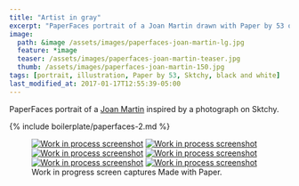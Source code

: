 ```yaml
---
title: "Artist in gray"
excerpt: "PaperFaces portrait of a Joan Martin drawn with Paper by 53 on an iPad."
image: 
  path: &image /assets/images/paperfaces-joan-martin-lg.jpg 
  feature: *image
  teaser: /assets/images/paperfaces-joan-martin-teaser.jpg
  thumb: /assets/images/paperfaces-joan-martin-150.jpg
tags: [portrait, illustration, Paper by 53, Sktchy, black and white]
last_modified_at: 2017-01-17T12:55:39-05:00
---
```


PaperFaces portrait of a [Joan Martin](http://sktchy.com/Ch7GVH) inspired by a photograph on Sktchy.

{% include boilerplate/paperfaces-2.md %}

<figure class="third">
	<a href="{{ site.url }}/assets/images/paperfaces-joan-martin-process-1-lg.jpg"><img src="{{ site.url }}/assets/images/paperfaces-joan-martin-process-1-600.jpg" alt="Work in process screenshot"></a>
	<a href="{{ site.url }}/assets/images/paperfaces-joan-martin-process-2-lg.jpg"><img src="{{ site.url }}/assets/images/paperfaces-joan-martin-process-2-600.jpg" alt="Work in process screenshot"></a>
	<a href="{{ site.url }}/assets/images/paperfaces-joan-martin-process-3-lg.jpg"><img src="{{ site.url }}/assets/images/paperfaces-joan-martin-process-3-600.jpg" alt="Work in process screenshot"></a>
	<a href="{{ site.url }}/assets/images/paperfaces-joan-martin-process-4-lg.jpg"><img src="{{ site.url }}/assets/images/paperfaces-joan-martin-process-4-600.jpg" alt="Work in process screenshot"></a>
	<a href="{{ site.url }}/assets/images/paperfaces-joan-martin-process-5-lg.jpg"><img src="{{ site.url }}/assets/images/paperfaces-joan-martin-process-5-600.jpg" alt="Work in process screenshot"></a>
	<a href="{{ site.url }}/assets/images/paperfaces-joan-martin-process-6-lg.jpg"><img src="{{ site.url }}/assets/images/paperfaces-joan-martin-process-6-600.jpg" alt="Work in process screenshot"></a>
	<figcaption>Work in progress screen captures Made with Paper.</figcaption>
</figure>
